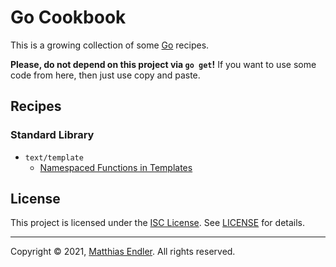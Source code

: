 # Go Cookbook

This is a growing collection of some [Go][go] recipes.

**Please, do not depend on this project via `go get`!** If you want to use
some code from here, then just use copy and paste.

## Recipes

### Standard Library

- `text/template`
    - [Namespaced Functions in Templates](stdlib/text/template/namespaced_funcs.md)

## License

This project is licensed under the [ISC License][isc]. See [LICENSE](LICENSE)
for details.

---

Copyright © 2021, [Matthias Endler][me]. All rights reserved.


[go]: https://go.dev
[isc]: https://opensource.org/licenses/ISC
[me]: https://m12r.at
